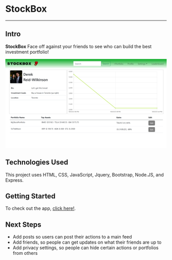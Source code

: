 # StockBox
---
## Intro

**StockBox**  Face off against your friends to see who can build the best investment portfolio!
<br>
<div id='imgBox'>
    <img class='screenshot' src="./public/images/DemoStockbox.png"/>
</div>

## Technologies Used
This project uses HTML, CSS, JavaScript, Jquery, Bootstrap, Node.JS, and Express. 

## Getting Started
To check out the app, [click here!](https://stockbox1.herokuapp.com/).

## Next Steps
- Add posts so users can post their actions to a main feed
- Add friends, so people can get updates on what their friends are up to
- Add privacy settings, so people can hide certain actions or portfolios from others